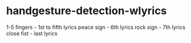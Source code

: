 ﻿# handgesture-detection-wlyrics


1-5 fingers - 1st to fifth lyrics
peace sign - 6th lyrics
rock sign - 7th lyrics
close fist - last lyrics

